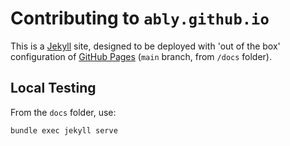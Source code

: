 # Contributing to `ably.github.io`

This is a
[Jekyll](https://jekyllrb.com/)
site, designed to be deployed with 'out of the box' configuration of
[GitHub Pages](https://pages.github.com/)
(`main` branch, from `/docs` folder).

## Local Testing

From the `docs` folder, use:

    bundle exec jekyll serve
